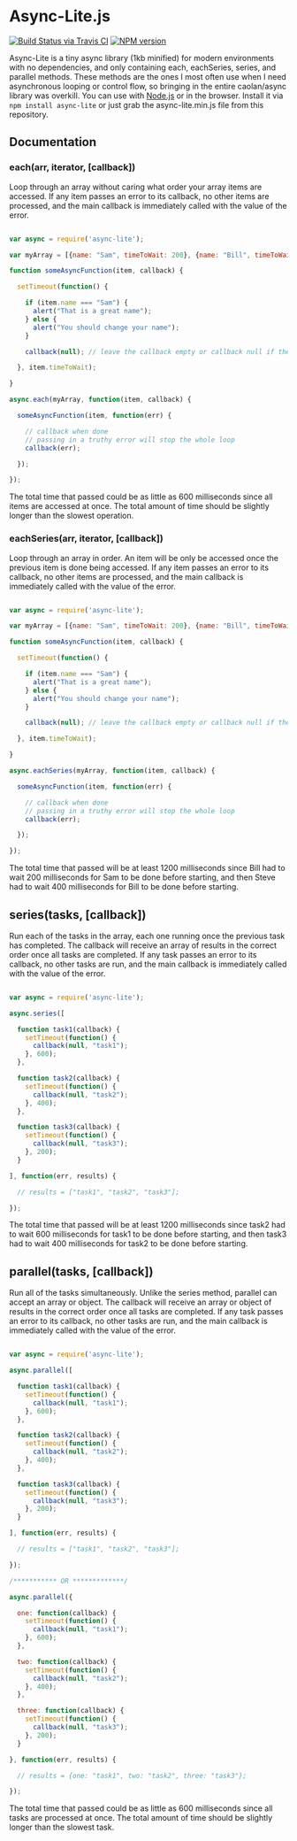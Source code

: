 # Async-Lite.js

[![Build Status via Travis CI](https://travis-ci.org/SamDelgado/async-lite.svg?branch=master)](https://travis-ci.org/SamDelgado/async-lite)
[![NPM version](http://img.shields.io/npm/v/async-lite.svg)](https://www.npmjs.org/package/async-lite)

Async-Lite is a tiny async library (1kb minified) for modern environments with no dependencies, and only containing each, eachSeries, series, and parallel methods. These methods are the ones I most often use when I need asynchronous looping or control flow, so bringing in the entire caolan/async library was overkill. You can use with [Node.js](http://nodejs.org) or in the browser. Install it via `npm install async-lite` or just grab the async-lite.min.js file from this repository.

## Documentation

### each(arr, iterator, [callback])

Loop through an array without caring what order your array items are accessed. If any item passes an error to its callback, no other items are processed, and the main callback is immediately called with the value of the error.

```javascript

var async = require('async-lite');

var myArray = [{name: "Sam", timeToWait: 200}, {name: "Bill", timeToWait: 400}, {name: "Steve", timeToWait: 600}];

function someAsyncFunction(item, callback) {

  setTimeout(function() {

    if (item.name === "Sam") {
      alert("That is a great name");
    } else {
      alert("You should change your name");
    }

    callback(null); // leave the callback empty or callback null if there are no errors

  }, item.timeToWait);

}

async.each(myArray, function(item, callback) {

  someAsyncFunction(item, function(err) {

    // callback when done
    // passing in a truthy error will stop the whole loop
    callback(err);

  });

});

```

The total time that passed could be as little as 600 milliseconds since all items are accessed at once. The total amount of time should be slightly longer than the slowest operation.

### eachSeries(arr, iterator, [callback])

Loop through an array in order. An item will be only be accessed once the previous item is done being accessed. If any item passes an error to its callback, no other items are processed, and the main callback is immediately called with the value of the error.

```javascript

var async = require('async-lite');

var myArray = [{name: "Sam", timeToWait: 200}, {name: "Bill", timeToWait: 400}, {name: "Steve", timeToWait: 600}];

function someAsyncFunction(item, callback) {

  setTimeout(function() {

    if (item.name === "Sam") {
      alert("That is a great name");
    } else {
      alert("You should change your name");
    }

    callback(null); // leave the callback empty or callback null if there are no errors

  }, item.timeToWait);

}

async.eachSeries(myArray, function(item, callback) {

  someAsyncFunction(item, function(err) {

    // callback when done
    // passing in a truthy error will stop the whole loop
    callback(err);

  });

});

```

The total time that passed will be at least 1200 milliseconds since Bill had to wait 200 milliseconds for Sam to be done before starting, and then Steve had to wait 400 milliseconds for Bill to be done before starting.

## series(tasks, [callback])

Run each of the tasks in the array, each one running once the previous task has completed. The callback will receive an array of results in the correct order once all tasks are completed. If any task passes an error to its callback, no other tasks are run, and the main callback is immediately called with the value of the error.

```javascript

var async = require('async-lite');

async.series([

  function task1(callback) {
    setTimeout(function() {
      callback(null, "task1");
    }, 600);
  },

  function task2(callback) {
    setTimeout(function() {
      callback(null, "task2");
    }, 400);
  },

  function task3(callback) {
    setTimeout(function() {
      callback(null, "task3");
    }, 200);
  }

], function(err, results) {

  // results = ["task1", "task2", "task3"];

});

```

The total time that passed will be at least 1200 milliseconds since task2 had to wait 600 milliseconds for task1 to be done before starting, and then task3 had to wait 400 milliseconds for task2 to be done before starting.

## parallel(tasks, [callback])

Run all of the tasks simultaneously. Unlike the series method, parallel can accept an array or object. The callback will receive an array or object of results in the correct order once all tasks are completed. If any task passes an error to its callback, no other tasks are run, and the main callback is immediately called with the value of the error.

```javascript

var async = require('async-lite');

async.parallel([

  function task1(callback) {
    setTimeout(function() {
      callback(null, "task1");
    }, 600);
  },

  function task2(callback) {
    setTimeout(function() {
      callback(null, "task2");
    }, 400);
  },

  function task3(callback) {
    setTimeout(function() {
      callback(null, "task3");
    }, 200);
  }

], function(err, results) {

  // results = ["task1", "task2", "task3"];

});

/*********** OR *************/

async.parallel({

  one: function(callback) {
    setTimeout(function() {
      callback(null, "task1");
    }, 600);
  },

  two: function(callback) {
    setTimeout(function() {
      callback(null, "task2");
    }, 400);
  },

  three: function(callback) {
    setTimeout(function() {
      callback(null, "task3");
    }, 200);
  }

}, function(err, results) {

  // results = {one: "task1", two: "task2", three: "task3"};

});

```

The total time that passed could be as little as 600 milliseconds since all tasks are processed at once. The total amount of time should be slightly longer than the slowest task.
